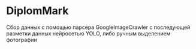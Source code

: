 # DiplomMark 
Сбор данных с помощью парсера GoogleImageCrawler с последующей разметки данных нейросетью YOLO, либо ручным выделением фотографии
